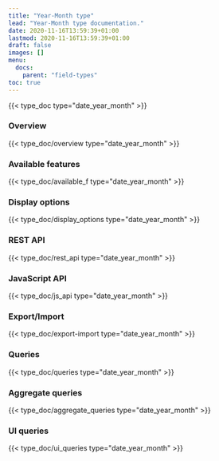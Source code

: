 ```yaml
---
title: "Year-Month type"
lead: "Year-Month type documentation."
date: 2020-11-16T13:59:39+01:00
lastmod: 2020-11-16T13:59:39+01:00
draft: false
images: []
menu:
  docs:
    parent: "field-types"
toc: true
---
```


{{< type_doc type="date_year_month" >}}

### Overview
{{< type_doc/overview type="date_year_month" >}}

### Available features
{{< type_doc/available_f type="date_year_month" >}}

### Display options 
{{< type_doc/display_options type="date_year_month" >}}

### REST API 
{{< type_doc/rest_api type="date_year_month" >}}

### JavaScript API
{{< type_doc/js_api type="date_year_month" >}}

### Export/Import
{{< type_doc/export-import type="date_year_month" >}}

### Queries 
{{< type_doc/queries type="date_year_month" >}}

### Aggregate queries
{{< type_doc/aggregate_queries type="date_year_month" >}}

### UI queries
{{< type_doc/ui_queries type="date_year_month" >}}